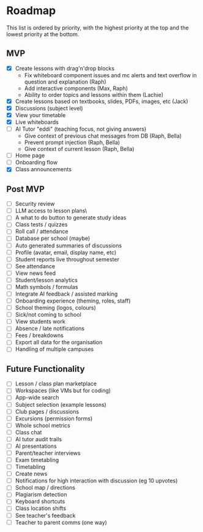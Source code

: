 # Roadmap

This list is ordered by priority, with the highest priority at the top and the lowest priority at the bottom.

## MVP

- [x] Create lessons with drag'n'drop blocks
  - Fix whiteboard component issues and mc alerts and text overflow in question and explanation (Raph)
  - Add interactive components (Max, Raph)
  - Ability to order topics and lessons within them (Lachie)
- [x] Create lessons based on textbooks, slides, PDFs, images, etc (Jack)
- [x] Discussions (subject level)
- [x] View your timetable
- [x] Live whiteboards
- [ ] AI Tutor "eddi" (teaching focus, not giving answers)
  - Give context of previous chat messages from DB (Raph, Bella)
  - Prevent prompt injection (Raph, Bella)
  - Give context of current lesson (Raph, Bella)
- [ ] Home page
- [ ] Onboarding flow
- [x] Class announcements

## Post MVP

- [ ] Security review
- [ ] LLM access to lesson plans\
- [ ] A what to do button to generate study ideas
- [ ] Class tests / quizzes
- [ ] Roll call / attendance
- [ ] Database per school (maybe)
- [ ] Auto generated summaries of discussions
- [ ] Profile (avatar, email, display name, etc)
- [ ] Student reports live throughout semester
- [ ] See attendance
- [ ] View news feed
- [ ] Student/lesson analytics
- [ ] Math symbols / formulas
- [ ] Integrate AI feedback / assisted marking
- [ ] Onboarding experience (theming, roles, staff)
- [ ] School theming (logos, colours)
- [ ] Sick/not coming to school
- [ ] View students work
- [ ] Absence / late notifications
- [ ] Fees / breakdowns
- [ ] Export all data for the organisation
- [ ] Handling of multiple campuses

## Future Functionality

- [ ] Lesson / class plan marketplace
- [ ] Workspaces (like VMs but for coding)
- [ ] App-wide search
- [ ] Subject selection (example lessons)
- [ ] Club pages / discussions
- [ ] Excursions (permission forms)
- [ ] Whole school metrics
- [ ] Class chat
- [ ] AI tutor audit trails
- [ ] AI presentations
- [ ] Parent/teacher interviews
- [ ] Exam timetabling
- [ ] Timetabling
- [ ] Create news
- [ ] Notifications for high interaction with discussion (eg 10 upvotes)
- [ ] School map / directions
- [ ] Plagiarism detection
- [ ] Keyboard shortcuts
- [ ] Class location shifts
- [ ] See teacher's feedback
- [ ] Teacher to parent comms (one way)
